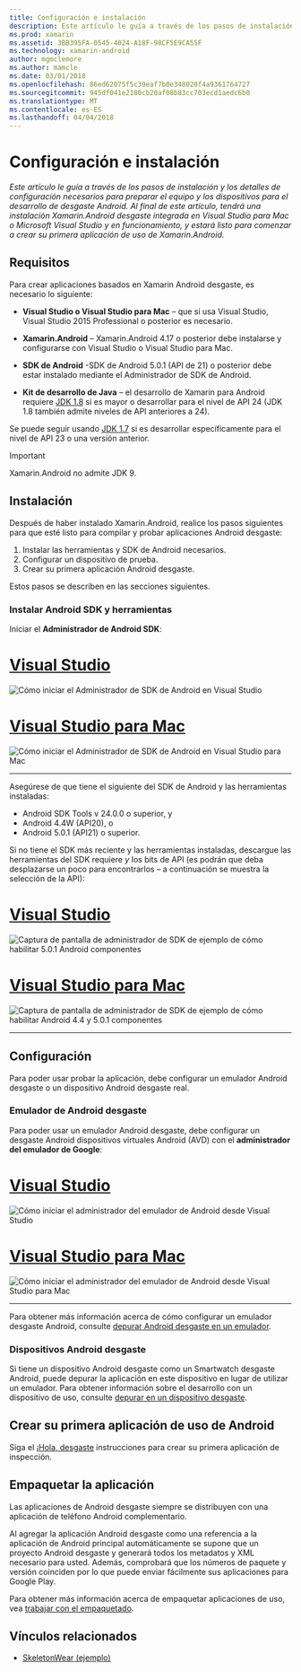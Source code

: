 ```yaml
---
title: Configuración e instalación
description: Este artículo le guía a través de los pasos de instalación y los detalles de configuración necesarios para preparar el equipo y los dispositivos para el desarrollo de desgaste Android. Al final de este artículo, tendrá una instalación Xamarin.Android desgaste integrada en Visual Studio para Mac o Microsoft Visual Studio y en funcionamiento, y estará listo para comenzar a crear su primera aplicación de uso de Xamarin.Android.
ms.prod: xamarin
ms.assetid: 3BB395FA-0545-4024-A18F-98CF5E9CA55F
ms.technology: xamarin-android
author: mgmclemore
ms.author: mamcle
ms.date: 03/01/2018
ms.openlocfilehash: 86ed62075f5c39eaf7b0e348020f4a9361764727
ms.sourcegitcommit: 945df041e2180cb20af08b83cc703ecd1aedc6b0
ms.translationtype: MT
ms.contentlocale: es-ES
ms.lasthandoff: 04/04/2018
---
```

# <a name="setup-and-installation"></a>Configuración e instalación

_Este artículo le guía a través de los pasos de instalación y los detalles de configuración necesarios para preparar el equipo y los dispositivos para el desarrollo de desgaste Android. Al final de este artículo, tendrá una instalación Xamarin.Android desgaste integrada en Visual Studio para Mac o Microsoft Visual Studio y en funcionamiento, y estará listo para comenzar a crear su primera aplicación de uso de Xamarin.Android._

## <a name="requirements"></a>Requisitos

Para crear aplicaciones basados en Xamarin Android desgaste, es necesario lo siguiente:

-   **Visual Studio o Visual Studio para Mac** &ndash; que si usa Visual Studio, Visual Studio 2015 Professional o posterior es necesario.

-   **Xamarin.Android** &ndash; Xamarin.Android 4.17 o posterior debe instalarse y configurarse con Visual Studio o Visual Studio para Mac.

-   **SDK de Android** -SDK de Android 5.0.1 (API de 21) o posterior debe estar instalado mediante el Administrador de SDK de Android.

-   **Kit de desarrollo de Java** &ndash; el desarrollo de Xamarin para Android requiere [JDK 1.8](http://www.oracle.com/technetwork/java/javase/downloads/jdk8-downloads-2133151.html) si es mayor o desarrollar para el nivel de API 24 (JDK 1.8 también admite niveles de API anteriores a 24).

Se puede seguir usando [JDK 1.7](http://www.oracle.com/technetwork/java/javase/downloads/jdk7-downloads-1880260.html) si es desarrollar específicamente para el nivel de API 23 o una versión anterior.

> [!IMPORTANT]
> Xamarin.Android no admite JDK 9.

## <a name="installation"></a>Instalación

Después de haber instalado Xamarin.Android, realice los pasos siguientes para que esté listo para compilar y probar aplicaciones Android desgaste: 

1.  Instalar las herramientas y SDK de Android necesarios.
2.  Configurar un dispositivo de prueba.
3.  Crear su primera aplicación Android desgaste.

Estos pasos se describen en las secciones siguientes.


### <a name="install-android-sdk-and-tools"></a>Instalar Android SDK y herramientas 

Iniciar el **Administrador de Android SDK**: 

# <a name="visual-studiotabvswin"></a>[Visual Studio](#tab/vswin)

![Cómo iniciar el Administrador de SDK de Android en Visual Studio](installation-images/vs/sdk-menu.png)

# <a name="visual-studio-for-mactabvsmac"></a>[Visual Studio para Mac](#tab/vsmac)

![Cómo iniciar el Administrador de SDK de Android en Visual Studio para Mac](installation-images/xs/sdk-menu.png)

-----


Asegúrese de que tiene el siguiente del SDK de Android y las herramientas instaladas:

* Android SDK Tools v 24.0.0 o superior, y
* Android 4.4W (API20), o
* Android 5.0.1 (API21) o superior.

Si no tiene el SDK más reciente y las herramientas instaladas, descargue las herramientas del SDK requiere *y* los bits de API (es podrán que deba desplazarse un poco para encontrarlos &ndash; a continuación se muestra la selección de la API): 

# <a name="visual-studiotabvswin"></a>[Visual Studio](#tab/vswin)

![Captura de pantalla de administrador de SDK de ejemplo de cómo habilitar 5.0.1 Android componentes](installation-images/vs/sdk-select.png)

# <a name="visual-studio-for-mactabvsmac"></a>[Visual Studio para Mac](#tab/vsmac)

![Captura de pantalla de administrador de SDK de ejemplo de cómo habilitar Android 4.4 y 5.0.1 componentes](installation-images/xs/sdk-select.png)

-----


## <a name="configuration"></a>Configuración

Para poder usar probar la aplicación, debe configurar un emulador Android desgaste o un dispositivo Android desgaste real. 


### <a name="android-wear-emulator"></a>Emulador de Android desgaste

Para poder usar un emulador Android desgaste, debe configurar un desgaste Android dispositivos virtuales Android (AVD) con el **administrador del emulador de Google**:

# <a name="visual-studiotabvswin"></a>[Visual Studio](#tab/vswin)

![Cómo iniciar el administrador del emulador de Android desde Visual Studio](installation-images/vs/emulator-menu.png)

# <a name="visual-studio-for-mactabvsmac"></a>[Visual Studio para Mac](#tab/vsmac)

![Cómo iniciar el administrador del emulador de Android desde Visual Studio para Mac](installation-images/xs/emulator-menu.png)

-----

Para obtener más información acerca de cómo configurar un emulador desgaste Android, consulte [depurar Android desgaste en un emulador](~/android/wear/deploy-test/debug-on-emulator.md).


### <a name="android-wear-device"></a>Dispositivos Android desgaste

Si tiene un dispositivo Android desgaste como un Smartwatch desgaste Android, puede depurar la aplicación en este dispositivo en lugar de utilizar un emulador. Para obtener información sobre el desarrollo con un dispositivo de uso, consulte [depurar en un dispositivo desgaste](~/android/wear/deploy-test/debug-on-device.md).


## <a name="create-your-first-android-wear-app"></a>Crear su primera aplicación de uso de Android

Siga el [¡Hola, desgaste](~/android/wear/get-started/hello-wear.md) instrucciones para crear su primera aplicación de inspección.


## <a name="packaging-your-app"></a>Empaquetar la aplicación

Las aplicaciones de Android desgaste siempre se distribuyen con una aplicación de teléfono Android complementario. 

Al agregar la aplicación Android desgaste como una referencia a la aplicación de Android principal automáticamente se supone que un proyecto Android desgaste y generará todos los metadatos y XML necesario para usted. Además, comprobará que los números de paquete y versión coinciden por lo que puede enviar fácilmente sus aplicaciones para Google Play. 

Para obtener más información acerca de empaquetar aplicaciones de uso, vea [trabajar con el empaquetado](~/android/wear/deploy-test/packaging.md).


## <a name="related-links"></a>Vínculos relacionados

- [SkeletonWear (ejemplo)](https://developer.xamarin.com/samples/SkeletonWear/)
